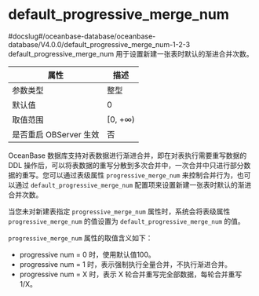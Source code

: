 default_progressive_merge_num
==================================================
#docslug#/oceanbase-database/oceanbase-database/V4.0.0/default_progressive_merge_num-1-2-3
default_progressive_merge_num 用于设置新建一张表时默认的渐进合并次数。


|      **属性**      |  **描述**  |
|------------------|----------|
| 参数类型             | 整型       |
| 默认值              | 0       |
| 取值范围             | \[0, +∞) |
| 是否重启 OBServer 生效 | 否        |



OceanBase 数据库支持对表数据进行渐进合并，即在对表执行需要重写数据的 DDL 操作后，可以将表数据的重写分散到多次合并中，一次合并中只进行部分数据的重写。您可以通过表级属性 `progressive_merge_num` 来控制合并行为，也可以通过 `default_progressive_merge_num` 配置项来设置新建一张表时默认的渐进合并次数。

当您未对新建表指定 `progressive_merge_num` 属性时，系统会将表级属性 `progressive_merge_num` 的值设置为 `default_progressive_merge_num` 的值。

`progressive_merge_num` 属性的取值含义如下：

* progressive num = 0 时，使用默认值100。
* progressive num = 1 时，表示强制执行全量合并，不执行渐进合并。
* progressive num = X 时，表示 X 轮合并重写完全部数据，每轮合并重写 1/X。




